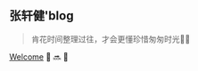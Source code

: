 张轩健'blog
---

>肯花时间整理过往，才会更懂珍惜匆匆时光:surfing_man:

[Welcome](https://github.com/X-Jray/blog/issues)  :key: :soon: :door:
